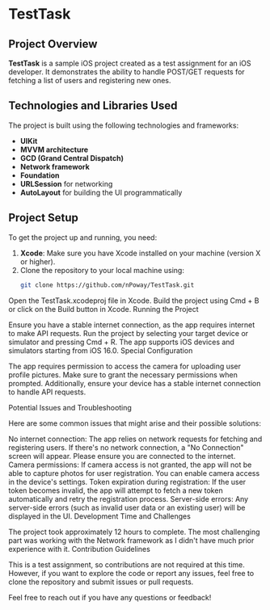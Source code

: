 # TestTask

## Project Overview
**TestTask** is a sample iOS project created as a test assignment for an iOS developer. It demonstrates the ability to handle POST/GET requests for fetching a list of users and registering new ones.

## Technologies and Libraries Used
The project is built using the following technologies and frameworks:
- **UIKit**
- **MVVM architecture**
- **GCD (Grand Central Dispatch)**
- **Network framework**
- **Foundation**
- **URLSession** for networking
- **AutoLayout** for building the UI programmatically

## Project Setup
To get the project up and running, you need:
1. **Xcode**: Make sure you have Xcode installed on your machine (version X or higher).
2. Clone the repository to your local machine using:
   ```bash
   git clone https://github.com/nPoway/TestTask.git
Open the TestTask.xcodeproj file in Xcode.
Build the project using Cmd + B or click on the Build button in Xcode.
Running the Project

Ensure you have a stable internet connection, as the app requires internet to make API requests.
Run the project by selecting your target device or simulator and pressing Cmd + R.
The app supports iOS devices and simulators starting from iOS 16.0.
Special Configuration

The app requires permission to access the camera for uploading user profile pictures. Make sure to grant the necessary permissions when prompted. Additionally, ensure your device has a stable internet connection to handle API requests.

Potential Issues and Troubleshooting

Here are some common issues that might arise and their possible solutions:

No internet connection:
The app relies on network requests for fetching and registering users. If there's no network connection, a "No Connection" screen will appear. Please ensure you are connected to the internet.
Camera permissions:
If camera access is not granted, the app will not be able to capture photos for user registration. You can enable camera access in the device's settings.
Token expiration during registration:
If the user token becomes invalid, the app will attempt to fetch a new token automatically and retry the registration process.
Server-side errors:
Any server-side errors (such as invalid user data or an existing user) will be displayed in the UI.
Development Time and Challenges

The project took approximately 12 hours to complete.
The most challenging part was working with the Network framework as I didn't have much prior experience with it.
Contribution Guidelines

This is a test assignment, so contributions are not required at this time. However, if you want to explore the code or report any issues, feel free to clone the repository and submit issues or pull requests.

Feel free to reach out if you have any questions or feedback!
